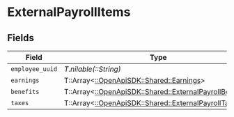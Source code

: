 # ExternalPayrollItems


## Fields

| Field                                                                                                     | Type                                                                                                      | Required                                                                                                  | Description                                                                                               |
| --------------------------------------------------------------------------------------------------------- | --------------------------------------------------------------------------------------------------------- | --------------------------------------------------------------------------------------------------------- | --------------------------------------------------------------------------------------------------------- |
| `employee_uuid`                                                                                           | *T.nilable(::String)*                                                                                     | :heavy_minus_sign:                                                                                        | N/A                                                                                                       |
| `earnings`                                                                                                | T::Array<[::OpenApiSDK::Shared::Earnings](../../models/shared/earnings.md)>                               | :heavy_minus_sign:                                                                                        | N/A                                                                                                       |
| `benefits`                                                                                                | T::Array<[::OpenApiSDK::Shared::ExternalPayrollBenefits](../../models/shared/externalpayrollbenefits.md)> | :heavy_minus_sign:                                                                                        | N/A                                                                                                       |
| `taxes`                                                                                                   | T::Array<[::OpenApiSDK::Shared::ExternalPayrollTaxes](../../models/shared/externalpayrolltaxes.md)>       | :heavy_minus_sign:                                                                                        | N/A                                                                                                       |